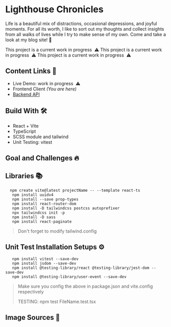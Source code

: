 # Lighthouse Chronicles 
Life is a beautiful mix of distractions, occasional depressions, and joyful moments. For all its worth, I like to sort out my thoughts and collect insights from all walks of lives while I try to make sense of my own. Come and take a look at my blog site! 🧳

This project is a current work in progress  ⚠️
This project is a current work in progress  ⚠️
This project is a current work in progress  ⚠️

## Content Links 🚀
 - Live Demo:  work in progress  ⚠️
 - Frontend Client _(You are here)_
 - [Backend API ](https://github.com/NovaCat35/blog-api)

## Build With 🛠️

- React + Vite
- TypeScript
- SCSS module and tailwind
- Unit Testing: vitest

## Goal and Challenges 🔥


## Libraries 📚

```
  npm create vite@latest projectName -- --template react-ts
   npm install uuidv4
   npm install --save prop-types
   npm install react-router-dom
   npm install -D tailwindcss postcss autoprefixer
   npx tailwindcss init -p
   npm install -D sass
   npm install react-paginate
```

> Don't forget to modify tailwind.config

## Unit Test Installation Setups ⚙️

```
   npm install vitest --save-dev
   npm install jsdom --save-dev
   npm install @testing-library/react @testing-library/jest-dom --save-dev
   npm install @testing-library/user-event --save-dev
```

> Make sure you config the above in package.json and vite.config respectively
>
> TESTING: npm test FileName.test.tsx

## Image Sources 🌅
